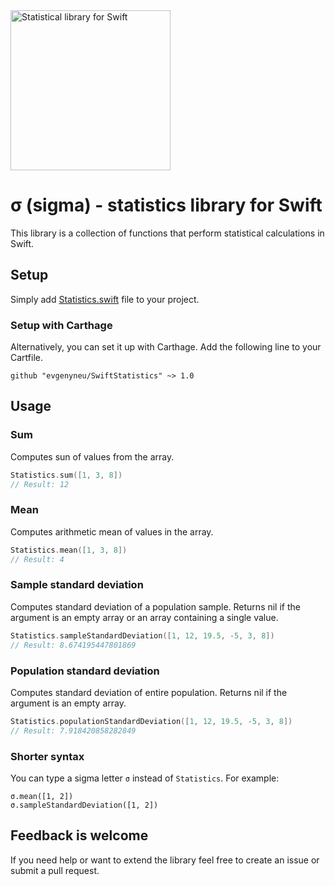 <img src='https://raw.githubusercontent.com/evgenyneu/SwiftStatistics/master/Graphics/logo.png' width='256' alt='Statistical library for Swift'>

# σ (sigma) - statistics library for Swift

This library is a collection of functions that perform statistical calculations in Swift.

## Setup

Simply add [Statistics.swift](https://github.com/evgenyneu/SwiftStatistics/blob/master/SwiftStatistics/Statistics.swift) file to your project.

### Setup with Carthage

Alternatively, you can set it up with Carthage. Add the following line to your Cartfile.

```
github "evgenyneu/SwiftStatistics" ~> 1.0
```

## Usage

### Sum

Computes sun of values from the array.

```Swift
Statistics.sum([1, 3, 8])
// Result: 12
```

### Mean

Computes arithmetic mean of values in the array.

```Swift
Statistics.mean([1, 3, 8])
// Result: 4
```

### Sample standard deviation

Computes standard deviation of a population sample.
Returns nil if the argument is an empty array or an array containing a single value.

```Swift
Statistics.sampleStandardDeviation([1, 12, 19.5, -5, 3, 8])
// Result: 8.674195447801869
```

### Population standard deviation

Computes standard deviation of entire population. Returns nil if the argument is an empty array.

```Swift
Statistics.populationStandardDeviation([1, 12, 19.5, -5, 3, 8])
// Result: 7.918420858282849
```

### Shorter syntax

You can type a sigma letter `σ` instead of `Statistics`. For example:

```
σ.mean([1, 2])
σ.sampleStandardDeviation([1, 2])
```

## Feedback is welcome

If you need help or want to extend the library feel free to create an issue or submit a pull request.
